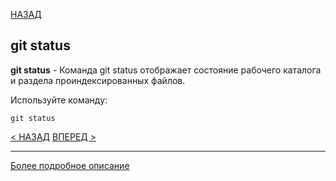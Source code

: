 [НАЗАД](readme.md)

## git status

**git status** - Команда git status отображает состояние рабочего каталога и раздела проиндексированных файлов.

Используйте команду:

```bash=
git status
```
[< НАЗАД](push.md) [ВПЕРЕД >](pull.md)

---
[Более подробное описание](https://www.atlassian.com/ru/git/tutorials/inspecting-a-repository#:~:text=%D0%9A%D0%BE%D0%BC%D0%B0%D0%BD%D0%B4%D0%B0%20git%20status%20%D0%BE%D1%82%D0%BE%D0%B1%D1%80%D0%B0%D0%B6%D0%B0%D0%B5%D1%82%20%D1%81%D0%BE%D1%81%D1%82%D0%BE%D1%8F%D0%BD%D0%B8%D0%B5,%D0%BF%D1%80%D0%B8%20%D0%B2%D1%8B%D0%B2%D0%BE%D0%B4%D0%B5%20%D0%B4%D0%B0%D0%BD%D0%BD%D1%8B%D1%85%20%D0%BE%20%D1%81%D0%BE%D1%81%D1%82%D0%BE%D1%8F%D0%BD%D0%B8%D0%B8.)